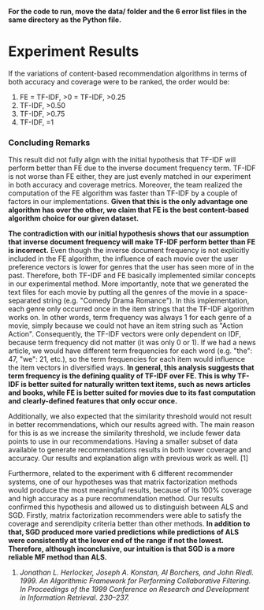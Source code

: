__For the code to run, move the data/ folder and the 6 error list files in the same directory as the Python file.__

# Experiment Results
If the variations of content-based recommendation algorithms in terms of both accuracy and coverage were to be ranked, the order would be:
1. FE = TF-IDF, >0 = TF-IDF, >0.25
2. TF-IDF, >0.50
3. TF-IDF, >0.75
4. TF-IDF, =1

### Concluding Remarks
This result did not fully align with the initial hypothesis that TF-IDF will perform better than FE due to the inverse document frequency term. TF-IDF is not worse than FE either, they are just evenly matched in our experiment in both accuracy and coverage metrics. Moreover, the team realized the computation of the FE algorithm was faster than TF-IDF by a couple of factors in our implementations. __Given that this is the only advantage one algorithm has over the other, we claim that FE is the best content-based algorithm choice for our given dataset.__

__The contradiction with our initial hypothesis shows that our assumption that inverse document frequency will make TF-IDF perform better than FE is incorrect.__ Even though the inverse document frequency is not explicitly included in the FE algorithm, the influence of each movie over the user preference vectors is lower for genres that the user has seen more of in the past. Therefore, both TF-IDF and FE basically implemented similar concepts in our experimental method. More importantly, note that we generated the text files for each movie by putting all the genres of the movie in a space-separated string (e.g. "Comedy Drama Romance"). In this implementation, each genre only occurred once in the item strings that the TF-IDF algorithm works on. In other words, term frequency was always 1 for each genre of a movie, simply because we could not have an item string such as "Action Action". Consequently, the TF-IDF vectors were only dependent on IDF, because term frequency did not matter (it was only 0 or 1). If we had a news article, we would have different term frequencies for each word (e.g. "the": 47, "we": 21, etc.), so the term frequencies for each item would influence the item vectors in diversified ways. __In general, this analysis suggests that term frequency is the defining quality of TF-IDF over FE. This is why TF-IDF is better suited for naturally written text items, such as news articles and books, while FE is better suited for movies due to its fast computation and clearly-defined features that only occur once.__

Additionally, we also expected that the similarity threshold would not result in better recommendations, which our results agreed with. The main reason for this is as we increase the similarity threshold, we include fewer data points to use in our recommendations. Having a smaller subset of data available to generate recommendations results in both lower coverage and accuracy. Our results and explanation align with previous work as well. [1]

Furthermore, related to the experiment with 6 different recommender systems, one of our hypotheses was that matrix factorization methods would produce the most meaningful results, because of its 100% coverage and high accuracy as a pure recommendation method. Our results confirmed this hypothesis and allowed us to distinguish between ALS and SGD. Firstly, matrix factorization recommenders were able to satisfy the coverage and serendipity criteria better than other methods. __In addition to that, SGD produced more varied predictions while predictions of ALS were consistently at the lower end of the range if not the lowest. Therefore, although inconclusive, our intuition is that SGD is a more reliable MF method than ALS.__

1. _Jonathan L. Herlocker, Joseph A. Konstan, Al Borchers, and John Riedl. 1999. An Algorithmic Framework for Performing Collaborative Filtering. In
Proceedings of the 1999 Conference on Research and Development in Information Retrieval. 230–237._
